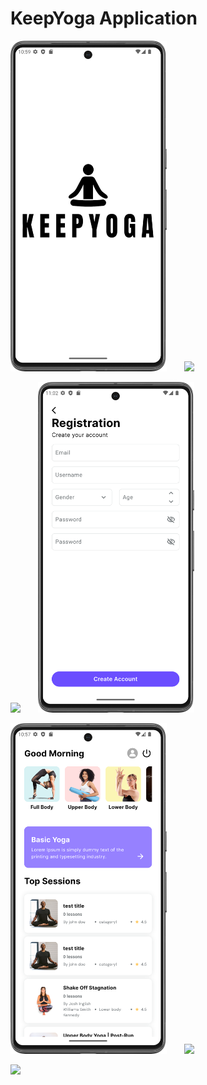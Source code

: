 # KeepYoga Application
<p float="left">
  <img src="assets/splash-screen.png" width="250" />
  &nbsp;&nbsp;&nbsp;&nbsp;&nbsp;  
  <img src="assets/landing-screen.png" width="250" />
  &nbsp;&nbsp;&nbsp;&nbsp;&nbsp;
</p>
<p float="left">
  <img src="assets/login-screen.png" width="250" />
  &nbsp;&nbsp;&nbsp;&nbsp;&nbsp;  
  <img src="assets/registration-screen.png" width="250" />
  &nbsp;&nbsp;&nbsp;&nbsp;&nbsp;
</p>
<p float="left">
  <img src="assets/dashboard-screen.png" width="250" />
  &nbsp;&nbsp;&nbsp;&nbsp;&nbsp;  
  <img src="assets/view-session-screen.png" width="250" />
  &nbsp;&nbsp;&nbsp;&nbsp;&nbsp;
</p>
<p float="left">
  <img src="assets/view-lesson-list-screen.png" width="250" />
</p>